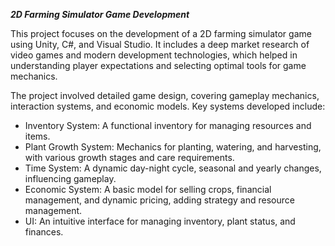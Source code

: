 ***2D Farming Simulator Game Development***

This project focuses on the development of a 2D farming simulator game using Unity, C#, and Visual Studio. It includes a deep market research of video games and modern development technologies, which helped in understanding player expectations and selecting optimal tools for game mechanics.

The project involved detailed game design, covering gameplay mechanics, interaction systems, and economic models. 
Key systems developed include:

- Inventory System: A functional inventory for managing resources and items.
- Plant Growth System: Mechanics for planting, watering, and harvesting, with various growth stages and care requirements.
- Time System: A dynamic day-night cycle, seasonal and yearly changes, influencing gameplay.
- Economic System: A basic model for selling crops, financial management, and dynamic pricing, adding strategy and resource management.
- UI: An intuitive interface for managing inventory, plant status, and finances.

